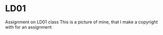 # LD01
Assignment on LD01 class
This is a picture of mine, that I make a copyright with for an assignment
